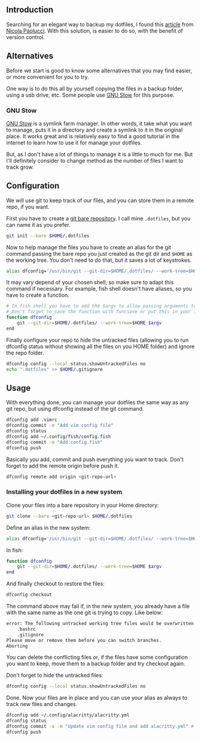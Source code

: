 ## Introduction

Searching for an elegant way to backup my dotfiles, I found this [article](https://www.atlassian.com/git/tutorials/dotfiles) from [Nicola Paolucci](https://twitter.com/durdn). With this solution, is easier to do so, with the benefit of version control.


## Alternatives

Before we start is good to know some alternatives that you may find easier, or more convenient for you to try.

One way is to do this all by yourself copying the files in a backup folder, using a usb drive, etc. Some people use [GNU Stow](https://www.gnu.org/software/stow/) for this purpose.

### GNU Stow

[GNU Stow](https://www.gnu.org/software/stow/) is a symlink farm manager. In other words, it take what you want to manage, puts it in a directory and create a symlink to it in the original place. It works great and is relatively easy to find a good tutorial in the internet to learn how to use it for manage your dotfiles.

But, as I don't have a lot of things to manage it is a little to much for me. But I'll definitely consider to change method as the number of files I want to track grow.

## Configuration

We will use git to keep track of our files, and you can store them in a remote repo, if you want.

First you have to create a [git bare repository](http://www.saintsjd.com/2011/01/what-is-a-bare-git-repository/). I call mine `.dotfiles`, but you can name it as you prefer.

```bash
git init --bare $HOME/.dotfiles
```

Now to help manage the files you have to create an alias for the git command passing the bare repo you just created as the git dir and `$HOME` as the working tree. You don't need to do that, but it saves a lot of keystrokes.

```bash
alias dfconfig='/usr/bin/git --git-dir=$HOME/.dotfiles/ --work-tree=$HOME'
```

It may vary depend of your chosen shell, so make sure to adapt this command if necessary. For example, fish shell doesn't have aliases, so you have to create a function.

```sh
# In fish shell you have to add the $argv to allow passing arguments to the function.
# Don't forget to save the function with funcsave or put this in your fish config file.
function dfconfig
    git --git-dir=$HOME/.dotfiles/ --work-tree=$HOME $argv
end
```

Finally configure your repo to hide the untracked files (allowing you to run dfconfig status without showing all the files on you HOME folder) and ignore the repo folder.

```bash
dfconfig config --local status.showUntrackedFiles no
echo ".dotfiles" >> $HOME/.gitignore
```


## Usage

With everything done, you can manage your dotfiles the same way as any git repo, but using dfconfig instead of the git command.

```bash
dfconfig add .vimrc
dfconfig commit -m "Add vim config file"
dfconfig status
dfconfig add ~/.config/fish/config.fish
dfconfig commit -m "Add config.fish"
dfconfig push
```

Basically you add, commit and push everything you want to track. Don't forget to add the remote origin before push it.

```bash
dfconfig remote add origin <git-repo-url>
```


### Installing your dotfiles in a new system

Clone your files into a bare repository in your Home directory:

```bash
git clone --bare <git-repo-url> $HOME/.dotfiles
```

Define an alias in the new system:

```bash
alias dfconfig='/usr/bin/git --git-dir=$HOME/.dotfiles/ --work-tree=$HOME'
```

In fish:
```sh
function dfconfig
    git --git-dir=$HOME/.dotfiles/ --work-tree=$HOME $argv
end
```

And finally checkout to restore the files:

```bash
dfconfig checkout
```

The command above may fail if, in the new system, you already have a file with the same name as the one git is trying to copy. Like below:

```bash
error: The following untracked working tree files would be overwritten by checkout:
    .bashrc
    .gitignore
Please move or remove them before you can switch branches.
Aborting
```

You can delete the conflicting files or, if the files have some configuration you want to keep, move them to a backup folder and try checkout again.

Don't forget to hide the untracked files:

```bash
dfconfig config --local status.showUntrackedFiles no
```

Done. Now your files are in place and you can use your alias as always to track new files and changes.

```bash
dfconfig add ~/.config/alacritty/alacritty.yml
dfconfig status
dfconfig commit -a -m "Update vim config file and add alacritty.yml" # I know, this is dumb
dfconfig push
```
